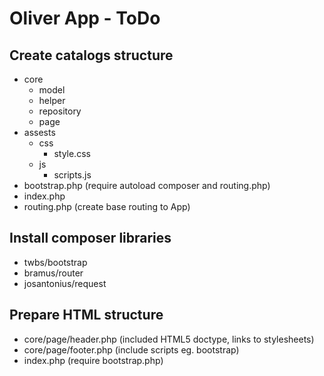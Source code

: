 # Oliver App - ToDo

## Create catalogs structure
* core
    * model
    * helper
    * repository
    * page
* assests
    * css
        * style.css 
    * js
        * scripts.js 
* bootstrap.php (require autoload composer and routing.php)
* index.php
* routing.php (create base routing to App)

## Install composer libraries
- twbs/bootstrap
- bramus/router
- josantonius/request

## Prepare HTML structure
* core/page/header.php (included HTML5 doctype, links to stylesheets)
* core/page/footer.php (include scripts eg. bootstrap)
* index.php (require bootstrap.php)